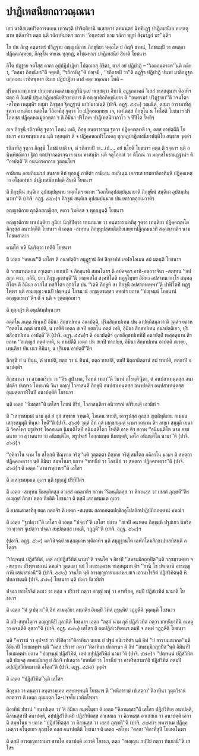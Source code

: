 <h1>ปาฎิเทสนียกถาวณฺณนา</h1>
<p> เอวํ   นาติสเงฺขปวิตฺถารนเยน เทฺวนวุติ ปาจิตฺติยานิ ทเสฺสตฺวา ตทนนฺตรํ นิทฺทิเฎฺฐ ปาฎิเทสนีเย ทเสฺสตุมาห นฺติอาทิฯ ตตฺถ นฺติ รถิกาทิมาหฯ ยถาห ‘‘อนฺตรฆรํ นาม รถิกา พฺยูหํ สิงฺฆาฎกํ ฆร’’นฺติฯ</p>


<p>โย  ปน ภิกฺขุ อนฺตรฆรํ ปวิฎฺฐาย อญฺญาติกาย ภิกฺขุนิยา หตฺถโต ยํ กิญฺจิ ขาทนํ, โภชนมฺปิ วา สหตฺถา ปฎิคฺคเณฺหยฺย,  ภิกฺขุโน คหเณ ทุกฺกฎํ,  อโชฺฌหาเร ปาฎิเทสนียํ สิยาติ โยชนาฯ</p>


<p>อิโต ปฎฺฐาย จตโสฺส คาถา อุปฺปฎิปาฎิยา โปตฺถเกสุ ลิขิตา, ตาสํ อยํ ปฎิปาฎิ – ‘‘เอตฺถนฺตรฆร’’นฺติ ตติยา, ‘‘ตสฺมา ภิกฺขุนิยา’’ติ จตุตฺถี, ‘‘รถิกาทีสู’’ติ ปญฺจมี , ‘‘รถิกายปิ วา’’ติ ฉฎฺฐีฯ ปฎิปาฎิ ปนายํ มาติกฎฺฐกถกฺกเมน เวทิตพฺพาฯ อิมาย ปฎิปาฎิยา ตาสํ อตฺถวณฺณนา โหติ –</p>


<p> ปุริมคาถาทฺวเยน ปทภาชนาคตสามญฺญวินิจฺฉยํ ทเสฺสตฺวา อิทานิ อฎฺฐกถาคตํ วิเสสํ ทเสฺสตุมาห ติอาทิฯ ตตฺถ ติ อิมสฺมิํ ปฐมปาฎิเทสนียสิกฺขาปเทฯ ติ อญฺญาติกภิกฺขุนิยาฯ ติ ‘‘อนฺตรฆรํ ปวิฎฺฐายา’’ติ วจนโตฯ -สโทฺท เหตุมฺหิฯ ยสฺมา ภิกฺขุสฺส ฐิตฎฺฐานํ นปฺปมาณนฺติ  (ปาจิ. อฎฺฐ. ๕๕๓) วณฺณิตํ, ตสฺมา อารามาทีสุ ฐตฺวา เทนฺติยา  หตฺถโต วีถิอาทีสุ ฐตฺวา โย ปฎิคฺคเณฺหยฺย เจ, เอวํ  ตสฺส ภิกฺขุโน น โทโสติ โยชนาฯ ปริโภคสฺส ปฎิคฺคหณมูลกตฺตา ฯ ติ อิมินา ปริโภเค ปาฎิเทสนียาภาโว จ ทีปิโต โหติฯ</p>


<p> สเจ ภิกฺขุนี รถิกาทีสุ ฐตฺวา โภชนํ เทติ, ภิกฺขุ อนฺตราราเม ฐตฺวา ปฎิคฺคณฺหาติ เจ, ตสฺส อาปตฺตีติ โยชนาฯ คาถาพนฺธวเสน นฺติ รสฺสตฺตํฯ ติ จ ปฎิคฺคหณปริโภเคสุ ทุกฺกฎปาฎิเทสนียาปตฺติโย สนฺธาย วุตฺตํฯ</p>


<p> รถิกาทีสุ ฐตฺวา ภิกฺขุนี โภชนํ เทติ เจ, ตํ รถิกายปิ วา…เป.… อยํ นโยติ โยชนาฯ ตตฺถ ติ รจฺฉาฯ นฺติ อนิพฺพิชฺฌิตฺวา ฐิตา คตปจฺจาคตรจฺฉาฯ  นาม ฆรสนฺธิฯ นฺติ จตุโกฺกณํ วา ติโกณํ วา มคฺคสโมธานฎฺฐานํฯ ติ ‘‘อาปตฺตี’’ติ อนนฺตรคาถาย วุตฺตนโยฯ</p>


<p> อามิเสน   อสมฺภินฺนรสํ สนฺธาย อิทํ ทุกฺกฎํ ภาสิตํฯ อามิเสน สมฺภิเนฺน เอกรเส ยามกาลิกาทิมฺหิ ปฎิคฺคเหตฺวา อโชฺฌหาเร ปาฎิเทสนียาปตฺติ สิยาติ โยชนาฯ</p>


<p> ติ ภิกฺขุนีนํ สนฺติเก อุปสมฺปนฺนาย หตฺถโตฯ ยถาห ‘‘เอกโตอุปสมฺปนฺนายาติ ภิกฺขุนีนํ สนฺติเก อุปสมฺปนฺนายา’’ติ (ปาจิ. อฎฺฐ. ๕๕๓)ฯ ภิกฺขูนํ สนฺติเก อุปสมฺปนฺนาย ปน ยถาวตฺถุกเมวาติฯ</p>


<p> อญฺญาติกาย ญาติกสญฺญิสฺส, ตเถว วิมติสฺส จ ทุกฺกฎนฺติ โยชนาฯ</p>


<p> อญฺญาติกาย ทาเปนฺติยา ภูมิยา นิกฺขิปิตฺวา ททมานาย วา อนฺตรารามาทีสุ ฐตฺวา เทนฺติยา ปฎิคฺคณฺหโต ภิกฺขุสฺส อนาปตฺตีติ โยชนาฯ ติ เอตฺถ -สเทฺทน ภิกฺขุนุปสฺสยติตฺถิยเสยฺยาปฎิกฺกมนาทิํ สงฺคณฺหาติฯ  นาม โภชนสาลาฯ</p>


<p> คามโต พหิ นีหริตฺวา เทตีติ โยชนาฯ</p>


<p> ติ เอตฺถ ‘‘คหเณ’’ติ เสโสฯ ติ อนาปตฺติฯ สมุฎฺฐานํ อิทํ สิกฺขาปทํ เอฬกโลเมน สมํ มตนฺติ โยชนาฯ</p>

</p>


<p> ติ วกฺขมานนเยน อวุเตฺตฯ เอเกนปิ จ ภิกฺขุนาติ สมฺพโนฺธฯ ติ อปคจฺฉฯ อาทิ-อตฺถวาจินา -สเทฺทน ‘‘อปสกฺก ตาว, ภคินิ, ยาว ภิกฺขู ภุญฺชนฺตี’’ติ วากฺยเสโส สงฺคหิโตติ ทฎฺฐโพฺพฯ อิมินา อปสาทนากาโร  สนฺทสฺสิโตฯ ติ อิมินา อวกํโส ทสฺสิโตฯ อุกฺกํโส ปน ‘‘เตหิ ภิกฺขูหิ สา ภิกฺขุนี อปสาเทตพฺพา’’ติ ปาฬิโตปิ ทฎฺฐโพฺพฯ นฺติ สามญฺญวจเนปิ ปญฺจนฺนํ โภชนานํ อญฺญตรเสฺสว คหณํฯ ยถาห ‘‘ปญฺจนฺนํ โภชนานํ อญฺญตเรนา’’ติฯ ติ จ นฺติ จ วุตฺตตฺถเมวฯ</p>


<p> ติ  ทุกฺกฎํฯ ติ อนุปสมฺปนฺนายฯ</p>


<p> อตฺตโน ภเตฺต ทิเนฺนปิ อิมินา สิกฺขาปเทน อนาปตฺติ, ปุริมสิกฺขาปเทน ปน อาปตฺติสมฺภวา ติ วุตฺตํฯ ยถาห ‘‘อตฺตโน ภตฺตํ ทาเปติ, น เทตีติ เอตฺถ สเจปิ อตฺตโน ภตฺตํ เทติ, อิมินา สิกฺขาปเทน อนาปตฺติเยว, ปุริมสิกฺขาปเทน อาปตฺตี’’ติ (ปาจิ. อฎฺฐ. ๕๕๘)ฯ ติ อนาปตฺติฯ อุภยสิกฺขาปเทหิปิ อนาปตฺติํ ทเสฺสตุมาห ติฯ ยถาห ‘‘อเญฺญสํ ภตฺตํ เทติ, น ทาเปตีติ เอตฺถ ปน สเจปิ ทาเปยฺย, อิมินา สิกฺขาปเทน อาปตฺติ ภเวยฺย, เทนฺติยา ปน เนว อิมินา, น ปุริเมน อาปตฺตี’’ติฯ</p>


<p> ภิกฺขุนี ยํ น ทินฺนํ, ตํ ทาเปติ, ยตฺถ วา น ทินฺนํ, ตตฺถ ทาเปติ, ตมฺปิ  มิตฺตามิตฺตานํ สมํ ทาเปติ, ตตฺถาปิ อนาปตฺติฯ</p>


<p> สิกฺขมานา วา สามเณริกา วา ‘‘อิธ สูปํ เทถ, โอทนํ เทถา’’ติ  วิธานํ กโรนฺตี ฐิตา, ตํ อนปสาเทนฺตสฺส อนาปตฺติฯ ปเญฺจว โภชนานิ วินา อญฺญํ โวสาสนฺติํ ภิกฺขุนิํ อนปสาเทนฺตสฺส อนาปตฺติฯ อนปสาเทนฺตสฺส อุมฺมตฺตกาทิโนปิ อนาปตฺตีติ โยชนาฯ</p>


<p> นฺติ  เอตฺถ ‘‘อิมสฺสา’’ติ เสโสฯ โภชนํ กิริยํ, โวสาสนฺติยา อนิวารณํ อกิริยนฺติ เอวมิทํ ฯ</p>

</p>


<p> ติ ‘‘เสกฺขสมฺมตํ นาม กุลํ ยํ กุลํ สทฺธาย วฑฺฒติ, โภเคน หายติ, เอวรูปสฺส กุลสฺส ญตฺติทุติเยน กเมฺมน เสกฺขสมฺมุติ ทินฺนา โหตี’’ติ (ปาจิ. ๕๖๗) วุตฺตํ อิทํ กุลํ เสกฺขสมฺมตํ นามฯ เตนาห ติฯ ลทฺธา สมฺมุติ เยนาติ วิคฺคโหฯ ฆรูปจารํ โอกฺกเนฺต นิมนฺติโตปิ อนิมนฺติโตว โหตีติ อาห ติฯ ยถาห ‘‘อนิมนฺติโต นาม อชฺชตนาย วา สฺวาตนาย  วา อนิมนฺติโต, ฆรูปจารํ โอกฺกมเนฺต นิมเนฺตติ, เอโส อนิมนฺติโต นามา’’ติ (ปาจิ. ๕๖๗)ฯ</p>


<p>‘‘อคิลาโน นาม โย สโกฺกติ ปิณฺฑาย จริตุ’’นฺติ วุตฺตตฺตา ภิกฺขาย จริตุํ สมโตฺถ อคิลาโน นามฯ ติ สหตฺถา ปฎิคฺคเหตฺวาฯ นฺติ อิมินา สมฺพโนฺธฯ ยถาห ‘‘ขาทนียํ วา โภชนียํ วา สหตฺถา ปฎิคฺคเหตฺวา’’ติ (ปาจิ. ๕๖๗)ฯ ติ เอตฺถ ‘‘อาหารตฺถายา’’ติ เสโสฯ</p>


<p> ติ อเสกฺขสมฺมเต กุเลฯ นฺติ ทุกฺกฎํ ปริทีปิตํฯ</p>


<p> ติ เอตฺถ -สเทฺทน นิมนฺติตสฺส อวเสสํ คณฺหาติฯ ยถาห ‘‘นิมนฺติตสฺส วา คิลานสฺส วา เสสกํ ภุญฺชตี’’ติฯ อเญฺญสํ ภิกฺขา ตตฺถ ทียตีติ โยชนาฯ ติ ตสฺมิํ เสกฺขสมฺมเต กุเลฯ</p>


<p>   ติ อาสนสาลาทีสุ ยตฺถ กตฺถจิฯ ติ เอตฺถ -สเทฺทน สลากภตฺตปกฺขิกอุโปสถิกปาฎิปทิกภตฺตานํ คหณํฯ</p>


<p> ติ เอตฺถ ‘‘ฐเปตฺวา’’ติ เสโสฯ ติ เอตฺถ ‘‘ปจฺฉา’’ติ เสโสฯ ยถาห ‘‘สเจปิ อนาคเต ภิกฺขุมฺหิ ปฐมํเยว นีหริตฺวา ทฺวาเร ฐเปตฺวา ปจฺฉา สมฺปตฺตสฺส เทนฺติ, วฎฺฎตี’’ติ (ปาจิ. อฎฺฐ. ๕๖๙)ฯ</p>


<p> (ปอาจิ. อฎฺฐ. ๕๖๙) คตวินิจฺฉยํ ทเสฺสตุมาห นฺติอาทิฯ นฺติ สมุฎฺฐานโต เอฬกโลมสิกฺขาปทสทิสนฺติ อโตฺถฯ</p>

</p>


<p> ‘‘ปญฺจนฺนํ ปฎิสํวิทิตํ, เอตํ อปฺปฎิสํวิทิตํ นามา’’ติ วจนโต จ อิธาปิ ‘‘สหธมฺมิกญาปิต’’นฺติ วกฺขมานตฺตา จ -สเทฺทน ปริพฺพาชกานํ คหณํฯ วุตฺตเมว  นยํ โวหารนฺตเรน ทเสฺสตุมาห ติฯ ‘‘ยานิ โข ปน ตานิ อารญฺญกานิ เสนาสนานี’’ติ (ปาจิ. ๕๗๓) วจนโต นฺติ อารญฺญการามมาหฯ สเจ เอวมาโรจิตํ ปฎิสํวิทิตนฺติ หิ  ปทภาชเนติ (ปาจิ. ๕๗๓) โยชนาฯ นฺติ ปเคว นิเวทิตํฯ</p>


<p> ปจฺฉา ยถาโรจิตํ ตเมว วา ตสฺส จ ปริวารํ กตฺวา อญฺญํ พหุํ วา อาหรียตุ, ตมฺปิ ปฎิสํเวทิตํ นามาติ โยชนาฯ</p>


<p> ติ เอตฺถ ‘‘ตํ ฐเปตฺวา’’ติ อิทํ สามตฺถิยา ลพฺภติฯ อิทมฺปิ วิทิตํ กุรุนฺทิยํ วฎฺฎตีติ วุตฺตนฺติ โยชนาฯ</p>


<p> ติ  อปิ-สทฺทโตฺถฯ อญฺญานิปิ กุลานีติ โยชนาฯ เอตฺถ ‘‘อสุกํ นาม กุลํ ปฎิสํเวทิตํ กตฺวา ขาทนียาทีนิ คเหตฺวา คจฺฉตีติ สุตฺวา’’ติ (ปาจิ. อฎฺฐ. ๕๗๓) เสโสฯ ติ กตปฎิสํเวทิเตนฯ ตมฺปิ จ สพฺพํ วฎฺฎตีติ โยชนาฯ</p>


<p> นฺติ ‘‘อารามํ วา อุปจารํ วา ปวิสิตฺวา’’ติอาทินา นเยน ยํ ปฐมํ อนิเวทิตํฯ นฺติ อิทํ ‘‘ยํ อารามมนาภต’’นฺติ อิมินาปิ โยเชตพฺพํฯ นฺติ ‘‘ตสฺส ปริวารํ กตฺวา’’ติอาทินา ปกาเรนฯ ติ อิทํ ‘‘สหธมฺมิกญาปิต’’นฺติ อิมินาปิ โยเชตพฺพํฯ ยถาห ‘‘ปญฺจนฺนํ ปฎิสํวิทิตํ, เอตํ อปฺปฎิสํวิทิตํ นามา’’ติ (ปาจิ. ๕๗๓)ฯ  ‘‘ปญฺจนฺนํ ปฎิสํวิทิตนฺติ ปญฺจสุ สหธมฺมิเกสุ ยํ กิญฺจิ เปเสตฺวา ‘ขาทนียํ วา โภชนียํ วา อาหริสฺสามา’ติ ปฎิสํวิทิตํ กตมฺปิ อปฺปฎิสํวิทิตเมวาติ อโตฺถ’’ติ (ปาจิ. อฎฺฐ. ๕๗๓) วุตฺตํฯ</p>


<p> ติ เอตฺถ ‘‘ปฎิสํวิทิต’’นฺติ เสโสฯ</p>


<p> ภิกฺขุนา วา คนฺตฺวา อนฺตรามเคฺค คเหตพฺพนฺติ โยชนาฯ ติ ‘‘พหิอารามํ เปเสตฺวา’’ติอาทินา วุตฺตวิธานํ อกตฺวาฯ ติ เอตฺถ ภุมฺมเตฺถ โต-ปจฺจโย เวทิตโพฺพฯ</p>


<p> ติอาทีนํ  ปทานํ ‘‘อนาปเตฺต วา’’ติ อิมินา สมฺพโนฺธฯ ติ เอตฺถ ‘‘คิลานสฺสา’’ติ เสโสฯ ปฎิสํวิทิเต อนาปตฺติ, คิลานสฺสาปิ อนาปตฺติ, อปฺปฎิสํวิทิเตปิ  ปฎิสํวิทิตสฺส อวเสสเก วา คิลานสฺส อวเสสเก วา อนาปตฺติ เอวาติ สมฺพโนฺธ ฯ ยถาห  ‘‘ปฎิสํวิทิตสฺส วา คิลานสฺส วา เสสกํ ภุญฺชตี’’ติ (ปาจิ. ๕๗๕)ฯ พหาราเม ปฎิคฺคเหตฺวา อโนฺตเยว ภุญฺชโต อสฺส อนาปตฺตีติ โยชนาฯ ติ เอตฺถ -สโทฺท ‘‘ตสฺสา’’ติอาทีสุปิ โยเชตโพฺพฯ</p>


<p> ติ ตสฺมิํ อารญฺญการาเมฯ ขาทโต อนาปตฺติ เอวาติ โยชนา, ตตฺถ ‘‘อเญฺญน กปฺปิยํ กตฺวา ทินฺนานี’’ติ เสโสฯ</p>

</p>

</p>

</p>





